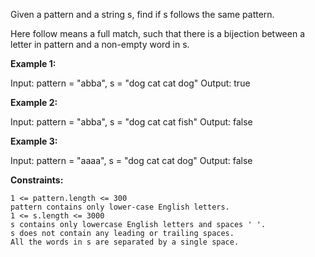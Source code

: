 Given a pattern and a string s, find if s follows the same pattern.

Here follow means a full match, such that there is a bijection between a letter in pattern and a non-empty word in s.

**Example 1:**

Input: pattern = "abba", s = "dog cat cat dog"
Output: true

**Example 2:**

Input: pattern = "abba", s = "dog cat cat fish"
Output: false

**Example 3:**

Input: pattern = "aaaa", s = "dog cat cat dog"
Output: false



**Constraints:**

    1 <= pattern.length <= 300
    pattern contains only lower-case English letters.
    1 <= s.length <= 3000
    s contains only lowercase English letters and spaces ' '.
    s does not contain any leading or trailing spaces.
    All the words in s are separated by a single space.

